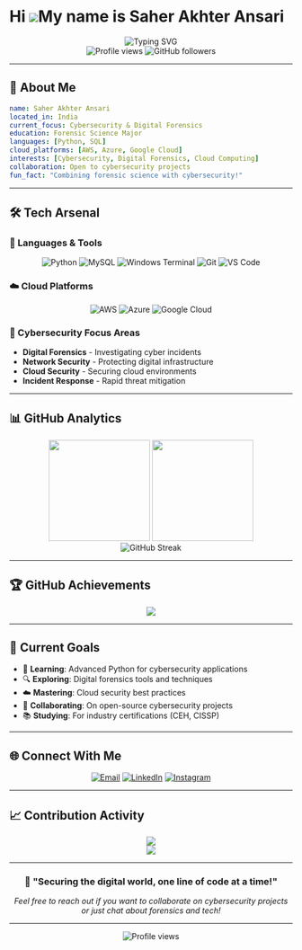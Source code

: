 # Hi ![](https://user-images.githubusercontent.com/18350557/176309783-0785949b-9127-417c-8b55-ab5a4333674e.gif)My name is Saher Akhter Ansari

<div align="center">
  <img src="https://readme-typing-svg.herokuapp.com?font=Fira+Code&pause=1000&color=00D9FF&center=true&vCenter=true&width=435&lines=Cybersecurity+Enthusiast;Forensic+Science+Major;Python+Developer;Cloud+Computing+Explorer" alt="Typing SVG" />
</div>

<div align="center">
  <img src="https://komarev.com/ghpvc/?username=SaherAnsari&color=0e75b6&style=flat" alt="Profile views" />
  <img src="https://img.shields.io/github/followers/SaherAnsari?label=Followers&style=social" alt="GitHub followers" />
</div>

---

## 🚀 About Me

```yaml
name: Saher Akhter Ansari
located_in: India
current_focus: Cybersecurity & Digital Forensics
education: Forensic Science Major
languages: [Python, SQL]
cloud_platforms: [AWS, Azure, Google Cloud]
interests: [Cybersecurity, Digital Forensics, Cloud Computing]
collaboration: Open to cybersecurity projects
fun_fact: "Combining forensic science with cybersecurity!"
```

---

## 🛠️ Tech Arsenal

### 🔧 Languages & Tools
<div align="center">
  
![Python](https://img.shields.io/badge/Python-3776AB?style=for-the-badge&logo=python&logoColor=white)
![MySQL](https://img.shields.io/badge/MySQL-005C84?style=for-the-badge&logo=mysql&logoColor=white)
![Windows Terminal](https://img.shields.io/badge/Windows%20Terminal-4D4D4D?style=for-the-badge&logo=windows-terminal&logoColor=white)
![Git](https://img.shields.io/badge/Git-F05032?style=for-the-badge&logo=git&logoColor=white)
![VS Code](https://img.shields.io/badge/VS%20Code-007ACC?style=for-the-badge&logo=visual-studio-code&logoColor=white)

</div>

### ☁️ Cloud Platforms
<div align="center">
  
![AWS](https://img.shields.io/badge/AWS-232F3E?style=for-the-badge&logo=amazon-aws&logoColor=white)
![Azure](https://img.shields.io/badge/Microsoft_Azure-0089D0?style=for-the-badge&logo=microsoft-azure&logoColor=white)
![Google Cloud](https://img.shields.io/badge/Google_Cloud-4285F4?style=for-the-badge&logo=google-cloud&logoColor=white)

</div>

### 🔐 Cybersecurity Focus Areas
- **Digital Forensics** - Investigating cyber incidents
- **Network Security** - Protecting digital infrastructure
- **Cloud Security** - Securing cloud environments
- **Incident Response** - Rapid threat mitigation

---

## 📊 GitHub Analytics

<div align="center">
  <img height="180em" src="https://github-readme-stats.vercel.app/api?username=SaherAnsari&show_icons=true&theme=radical&include_all_commits=true&count_private=false"/>
  <img height="180em" src="https://github-readme-stats.vercel.app/api/top-langs/?username=SaherAnsari&layout=compact&langs_count=8&theme=radical"/>
</div>

<div align="center">
  <img src="https://streak-stats.demolab.com/?user=SaherAnsari&theme=radical" alt="GitHub Streak" />
</div>

<!-- Alternative Stats (uncomment if above doesn't work) -->
<!-- 
<div align="center">
  <img src="https://github-profile-summary-cards.vercel.app/api/cards/profile-details?username=SaherAnsari&theme=radical" />
</div>
-->

---

## 🏆 GitHub Achievements

<div align="center">
  <img src="https://github-profile-trophy.vercel.app/?username=SaherAnsari&theme=radical&no-frame=false&no-bg=false&margin-w=4" />
</div>

---

## 🎯 Current Goals

- 🌱 **Learning**: Advanced Python for cybersecurity applications
- 🔍 **Exploring**: Digital forensics tools and techniques
- ☁️ **Mastering**: Cloud security best practices
- 🤝 **Collaborating**: On open-source cybersecurity projects
- 📚 **Studying**: For industry certifications (CEH, CISSP)

---

## 🌐 Connect With Me

<div align="center">
  
[![Email](https://img.shields.io/badge/Email-D14836?style=for-the-badge&logo=gmail&logoColor=white)](mailto:saheransari1423@gmail.com)
[![LinkedIn](https://img.shields.io/badge/LinkedIn-0077B5?style=for-the-badge&logo=linkedin&logoColor=white)](https://www.linkedin.com/in/saher-ansari-387814228/)
[![Instagram](https://img.shields.io/badge/Instagram-E4405F?style=for-the-badge&logo=instagram&logoColor=white)](https://www.instagram.com/saheransari/?hl=en)

</div>

---

## 📈 Contribution Activity

<div align="center">
  <img src="https://github-readme-activity-graph.vercel.app/graph?username=SaherAnsari&bg_color=0d1117&color=e73c7e&line=e73c7e&point=ffffff&area=true&hide_border=true" />
</div>

<!-- Backup Activity Graph -->
<div align="center">
  <img src="https://github-profile-summary-cards.vercel.app/api/cards/profile-details?username=SaherAnsari&theme=github_dark" />
</div>

---

<div align="center">
  
### 🚀 "Securing the digital world, one line of code at a time!"

*Feel free to reach out if you want to collaborate on cybersecurity projects or just chat about forensics and tech!*

</div>

---

<div align="center">
  <img src="https://komarev.com/ghpvc/?username=SaherAnsari&style=for-the-badge&background=1a1b27&color=70a5fd" alt="Profile views" />
</div>
